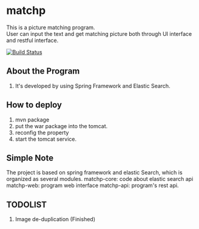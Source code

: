# matchp
This is a picture matching program.  
User can input the text and get matching picture both through UI interface and restful interface.  

[![Build Status](https://travis-ci.org/cdmaok/matchp.svg?branch=master)](https://travis-ci.org/cdmaok/matchp)

## About the Program
1. It's developed by using Spring Framework and Elastic Search.


## How to deploy
1. mvn package
2. put the war package into the tomcat.
3. reconfig the property
4. start the tomcat service.

## Simple Note  
The project is based on spring framework and elastic Search, which is organized as several modules.
matchp-core: code about elastic search api
matchp-web: program web interface
matchp-api: program's rest api.

## TODOLIST
1. Image de-duplication (Finished)
